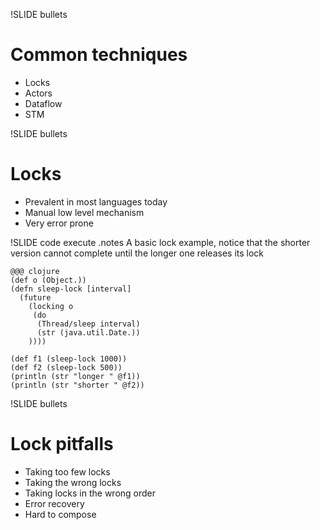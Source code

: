 !SLIDE bullets 

# Common techniques 

* Locks
* Actors
* Dataflow
* STM

!SLIDE bullets 
# Locks

* Prevalent in most languages today
* Manual low level mechanism 
* Very error prone

!SLIDE code execute
.notes A basic lock example, notice that the shorter version  cannot complete until the longer one releases its lock

    @@@ clojure
    (def o (Object.))
    (defn sleep-lock [interval] 
      (future 
        (locking o 
         (do 
          (Thread/sleep interval) 
          (str (java.util.Date.))
        ))))

    (def f1 (sleep-lock 1000))
    (def f2 (sleep-lock 500))
    (println (str "longer " @f1))
    (println (str "shorter " @f2))
    
!SLIDE bullets
 
# Lock pitfalls 

* Taking too few locks  
* Taking the wrong locks 
* Taking locks in the wrong order
* Error recovery
* Hard to compose
   
